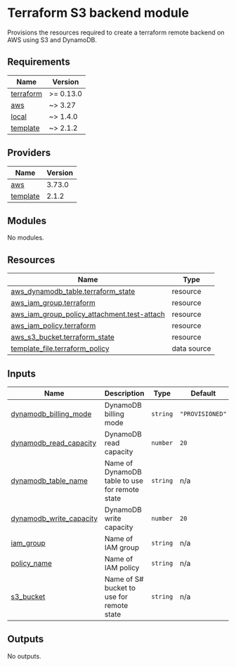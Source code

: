 # Terraform S3 backend module

Provisions  the resources required to create a terraform remote backend on AWS using S3 and DynamoDB.

<!-- BEGINNING OF PRE-COMMIT-TERRAFORM DOCS HOOK -->
## Requirements

| Name | Version |
|------|---------|
| <a name="requirement_terraform"></a> [terraform](#requirement\_terraform) | >= 0.13.0 |
| <a name="requirement_aws"></a> [aws](#requirement\_aws) | ~> 3.27 |
| <a name="requirement_local"></a> [local](#requirement\_local) | ~> 1.4.0 |
| <a name="requirement_template"></a> [template](#requirement\_template) | ~> 2.1.2 |

## Providers

| Name | Version |
|------|---------|
| <a name="provider_aws"></a> [aws](#provider\_aws) | 3.73.0 |
| <a name="provider_template"></a> [template](#provider\_template) | 2.1.2 |

## Modules

No modules.

## Resources

| Name | Type |
|------|------|
| [aws_dynamodb_table.terraform_state](https://registry.terraform.io/providers/hashicorp/aws/latest/docs/resources/dynamodb_table) | resource |
| [aws_iam_group.terraform](https://registry.terraform.io/providers/hashicorp/aws/latest/docs/resources/iam_group) | resource |
| [aws_iam_group_policy_attachment.test-attach](https://registry.terraform.io/providers/hashicorp/aws/latest/docs/resources/iam_group_policy_attachment) | resource |
| [aws_iam_policy.terraform](https://registry.terraform.io/providers/hashicorp/aws/latest/docs/resources/iam_policy) | resource |
| [aws_s3_bucket.terraform_state](https://registry.terraform.io/providers/hashicorp/aws/latest/docs/resources/s3_bucket) | resource |
| [template_file.terraform_policy](https://registry.terraform.io/providers/hashicorp/template/latest/docs/data-sources/file) | data source |

## Inputs

| Name | Description | Type | Default | Required |
|------|-------------|------|---------|:--------:|
| <a name="input_dynamodb_billing_mode"></a> [dynamodb\_billing\_mode](#input\_dynamodb\_billing\_mode) | DynamoDB billing mode | `string` | `"PROVISIONED"` | no |
| <a name="input_dynamodb_read_capacity"></a> [dynamodb\_read\_capacity](#input\_dynamodb\_read\_capacity) | DynamoDB read capacity | `number` | `20` | no |
| <a name="input_dynamodb_table_name"></a> [dynamodb\_table\_name](#input\_dynamodb\_table\_name) | Name of DynamoDB table to use for remote state | `string` | n/a | yes |
| <a name="input_dynamodb_write_capacity"></a> [dynamodb\_write\_capacity](#input\_dynamodb\_write\_capacity) | DynamoDB write capacity | `number` | `20` | no |
| <a name="input_iam_group"></a> [iam\_group](#input\_iam\_group) | Name of IAM group | `string` | n/a | yes |
| <a name="input_policy_name"></a> [policy\_name](#input\_policy\_name) | Name of IAM policy | `string` | n/a | yes |
| <a name="input_s3_bucket"></a> [s3\_bucket](#input\_s3\_bucket) | Name of S# bucket to use for remote state | `string` | n/a | yes |

## Outputs

No outputs.
<!-- END OF PRE-COMMIT-TERRAFORM DOCS HOOK -->